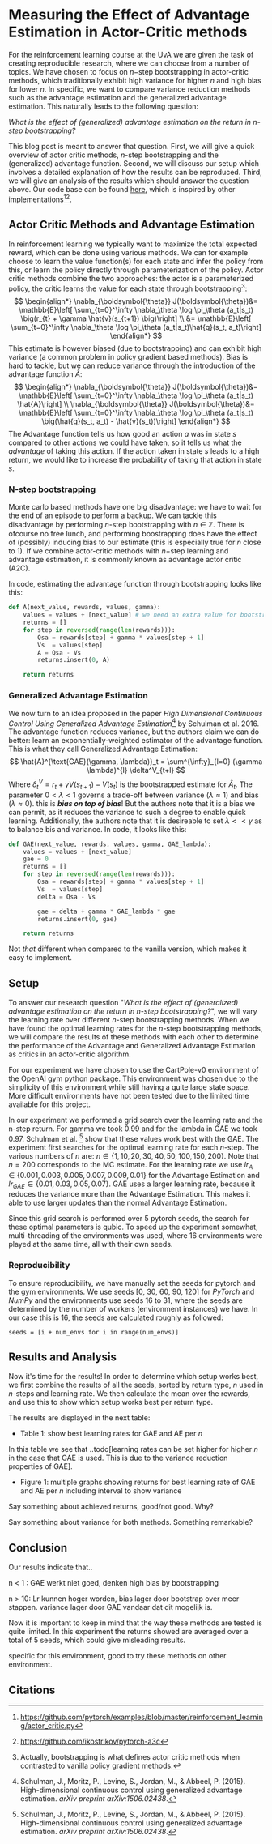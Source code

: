 # Measuring the Effect of Advantage Estimation in Actor-Critic methods

For the reinforcement learning course at the UvA we are given the task of creating reproducible research, where we can choose from a number of topics. We have chosen to focus on $n-$step bootstrapping in actor-critic methods, which traditionally exhibit high variance for higher $n$ and high bias for lower $n$. In specific, we want to compare variance reduction methods such as the advantage estimation and the generalized advantage estimation. This naturally leads to the following question:

*What is the effect of (generalized) advantage estimation on the return in $n$-step bootstrapping?*

This blog post is meant to answer that question. First, we will give a quick overview of actor critic methods, $n$-step bootstrapping and the (generalized) advantage function. Second, we will discuss our setup which involves a detailed explanation of how the results can be reproduced. Third, we will give an analysis of the results which should answer the question above. Our code base can be found <a href="https://github.com/lweitkamp/Reproducibility_GAE">here</a>, which is inspired by other implementations[^2][^3].

## Actor Critic Methods and Advantage Estimation

In reinforcement learning we typically want to maximize the total expected reward, which can be done using various methods. We can for example choose to learn the value function(s) for each state and infer the policy from this, or learn the policy directly through parameterization of the policy. Actor critic methods combine the two approaches: the actor is a parameterized policy, the critic learns the value for each state through bootstrapping[^4]:
$$
\begin{align*}
\nabla_{\boldsymbol{\theta}} J(\boldsymbol{\theta})&= \mathbb{E}\left[ \sum_{t=0}^\infty \nabla_\theta \log \pi_\theta (a_t|s_t) \big(r_{t} + \gamma \hat{v}(s_{t+1})  \big)\right] \\
&= \mathbb{E}\left[ \sum_{t=0}^\infty \nabla_\theta \log \pi_\theta (a_t|s_t)\hat{q}(s_t, a_t)\right]
\end{align*}
$$
This estimate is however biased (due to bootstrapping) and can exhibit high variance (a common problem in policy gradient based methods). Bias is hard to tackle, but we can reduce variance through the introduction of the advantage function $\hat{A}$:
$$
\begin{align*}
\nabla_{\boldsymbol{\theta}} J(\boldsymbol{\theta})&= \mathbb{E}\left[ \sum_{t=0}^\infty \nabla_\theta \log \pi_\theta (a_t|s_t) \hat{A}\right] \\
\nabla_{\boldsymbol{\theta}} J(\boldsymbol{\theta})&= \mathbb{E}\left[ \sum_{t=0}^\infty \nabla_\theta \log \pi_\theta (a_t|s_t) \big(\hat{q}(s_t, a_t) - \hat{v}(s_t))\right]
\end{align*}
$$
The Advantage function tells us how good an action $a$ was in state $s$ compared to other actions we could have taken, so it tells us what the *advantage* of taking this action. If the action taken in state $s$ leads to a high return, we would like to increase the probability of taking that action in state $s$.

### N-step bootstrapping

Monte carlo based methods have one big disadvantage: we have to wait for the end of an episode to perform a backup. We can tackle this disadvantage by performing $n$-step bootstrapping with $n \in \mathbb{Z}$. There is ofcourse no free lunch, and performing boostrapping does have the effect of (possibly) inducing bias to our estimate (this is especially true for $n$ close to 1). If we combine actor-critic methods with $n-$step learning and advantage estimation, it is commonly known as advantage actor critic (A2C). 

In code, estimating the advantage function through bootstrapping looks like this:

```python
def A(next_value, rewards, values, gamma):
    values = values + [next_value] # we need an extra value for bootstrapping Qsa
    returns = []
    for step in reversed(range(len(rewards))):
        Qsa = rewards[step] + gamma * values[step + 1]
        Vs  = values[step]
        A = Qsa - Vs
        returns.insert(0, A)

    return returns
```

### Generalized Advantage Estimation

We now turn to an idea proposed in the paper *High Dimensional Continuous Control Using Generalized Advantage Estimation*[^1] by Schulman et al. 2016. The advantage function reduces variance, but the authors claim we can do better: learn an exponentially-weighted estimator of the advantage function. This is what they call Generalized Advantage Estimation:
$$
\hat{A}^{\text{GAE}(\gamma, \lambda)}_t = \sum^{\infty}_{l=0} (\gamma \lambda)^{l} \delta^V_{t+l}
$$
Where $\delta^V_{t} = r_t + \gamma V(s_{t+1}) - V(s_t)$ is the bootstrapped estimate for $\hat{A}_t$. The parameter $0 < \lambda < 1$ governs a trade-off between variance ($\lambda \approx 1$) and bias $(\lambda \approx 0)$. this is ***bias on top of bias***! But the authors note that it is a bias we can permit, as it reduces the variance to such a degree to enable quick learning. Additionally, the authors note that it is desireable to set $\lambda << \gamma$ as to balance bis and variance. In code, it looks like this:

```python
def GAE(next_value, rewards, values, gamma, GAE_lambda):
    values = values + [next_value]
    gae = 0
    returns = []
    for step in reversed(range(len(rewards))):
        Qsa = rewards[step] + gamma * values[step + 1]
        Vs  = values[step]
        delta = Qsa - Vs

        gae = delta + gamma * GAE_lambda * gae
        returns.insert(0, gae)

    return returns
```

Not *that* different when compared to the vanilla version, which makes it easy to implement.

## Setup 

To answer our research question "*What is the effect of (generalized) advantage estimation on the return in $n$-step bootstrapping?*", we will vary the learning rate over different $n$-step bootstrapping methods. When we have found the optimal learning rates for the $n$-step bootstrapping methods, we will compare the results of these methods with each other to determine the performance of the Advantage and Generalized Advantage Estimation as critics in an actor-critic algorithm. 

For our experiment we have chosen to use the CartPole-v0 environment of the OpenAI gym python package. This environment was chosen due to the simplicity of this environment while still having a quite large state space. More difficult environments have not been tested due to the limited time available for this project. 

In our experiment we performed a grid search over the learning rate and the n-step return. 
For gamma we took 0.99 and for the lambda in GAE we took 0.97. Schulman et al. [^1]  show that these values work best with the GAE. The experiment first searches for the optimal learning rate for each $n$-step. The various numbers of $n$ are: $n \in \{1, 10, 20, 30, 40, 50, 100, 150, 200\}$. Note that $n=200$ corresponds to the MC estimate. For the learning rate we use $lr_A \in \{0.001, 0.003, 0.005, 0.007, 0.009, 0.01\}$ for the Advantage Estimation and $lr_{GAE} \in \{0.01, 0.03, 0.05, 0.07\}$. GAE uses a larger learning rate, because it reduces the variance more than the Advantage Estimation. This makes it able to use larger updates than the normal Advantage Estimation. 

Since this grid search is performed over 5 pytorch seeds, the search for these optimal parameters is qubic. To speed up the experiment somewhat, multi-threading of the environments was used, where 16 environments were played at the same time, all with their own seeds.

### Reproducibility

To ensure reproducibility, we have manually set the seeds for pytorch and the gym environments. 
We use seeds [0, 30, 60, 90, 120] for _PyTorch_ and *NumPy* and the environments use seeds 16 to 31, where the seeds are determined by the number of workers (environment instances) we have. 
In our case this is 16, the seeds are calculated roughly as followed:

```seeds = [i + num_envs for i in range(num_envs)]```

## Results and Analysis

Now it's time for the results! In order to determine which setup works best, we first combine the results of all the seeds, sorted by return type, $n$ used in $n$-steps and learning rate. We then calculate the mean over the rewards, and use this to show which setup works best per return type.

The results are displayed in the next table: 

- Table 1: show best learning rates for GAE and AE per $n$ 

In this table we see that ..todo[learning rates can be set higher for higher $n$ in the case that GAE is used. This is due to the variance reduction properties of GAE]. 



- Figure 1: multiple graphs showing returns for best learning rate of GAE and AE per $n$ including interval to show variance

Say something about achieved returns, good/not good. Why?

Say something about variance for both methods. Something remarkable? 



## Conclusion

Our results indicate that..

n < 1 : GAE werkt niet goed, denken high bias by bootstrapping

n > 10: Lr kunnen hoger worden, bias lager door bootstrap over meer stappen. variance lager door GAE vandaar dat dit mogelijk is. 

Now it is important to keep in mind that the way these methods are tested is quite limited. In this experiment the returns showed are averaged over a total of 5 seeds, which could give misleading results. 

specific for this environment, good to try these methods on other environment.

## Citations

[^1]:  Schulman, J., Moritz, P., Levine, S., Jordan, M., & Abbeel, P. (2015). High-dimensional continuous control using generalized advantage estimation. *arXiv preprint arXiv:1506.02438*.
[^2]: https://github.com/pytorch/examples/blob/master/reinforcement_learning/actor_critic.py
[^3]: https://github.com/ikostrikov/pytorch-a3c
[^4]: Actually, bootstrapping is what defines actor critic methods when contrasted to vanilla policy gradient methods.


